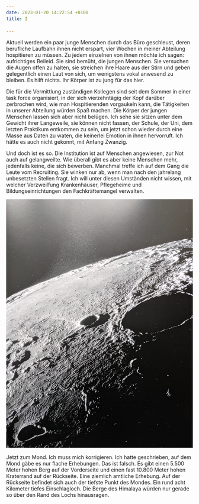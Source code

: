 ```yaml
---
date: 2023-01-20 14:22:54 +0100
title: I

---
```

Aktuell werden ein paar junge Menschen durch das Büro geschleust, deren berufliche Laufbahn ihnen nicht erspart, vier Wochen in meiner Abteilung hospitieren zu müssen. Zu jedem einzelnen von ihnen möchte ich sagen: aufrichtiges Beileid. Sie sind bemüht, die jungen Menschen. Sie versuchen die Augen offen zu halten, sie streichen ihre Haare aus der Stirn und geben gelegentlich einen Laut von sich, um wenigstens vokal anwesend zu bleiben. Es hilft nichts. Ihr Körper ist zu jung für das hier.

Die für die Vermittlung zuständigen Kollegen sind seit dem Sommer in einer task force organisiert, in der sich vierzehntägig der Kopf darüber zerbrochen wird, wie man Hospitierenden vorgaukeln kann, die Tätigkeiten in unserer Abteilung würden Spaß machen. Die Körper der jungen Menschen lassen sich aber nicht belügen. Ich sehe sie sitzen unter dem Gewicht ihrer Langeweile, sie können nicht fassen, der Schule, der Uni, dem letzten Praktikum entkommen zu sein, um jetzt schon wieder durch eine Masse aus Daten zu waten, die keinerlei Emotion in ihnen hervorruft. Ich hätte es auch nicht gekonnt, mit Anfang Zwanzig.

Und doch ist es so. Die Institution ist auf Menschen angewiesen, zur Not auch auf gelangweilte. Wie überall gibt es aber keine Menschen mehr, jedenfalls keine, die sich bewerben. Manchmal treffe ich auf dem Gang die Leute vom Recruiting. Sie winken nur ab, wenn man nach den jahrelang unbesetzten Stellen fragt. Ich will unter diesen Umständen nicht wissen, mit welcher Verzweilfung Krankenhäuser, Pflegeheime und Bildungseinrichtungen den Fachkräftemangel verwalten.

![](/uploads/krater-theophilus-im-mare-nectaris.jpg)

Jetzt zum Mond. Ich muss mich korrigieren. Ich hatte geschrieben, auf dem Mond gäbe es nur flache Erhebungen. Das ist falsch. Es gibt einen 5.500 Meter hohen Berg auf der Vorderseite und einen fast 10.800 Meter hohen Kraterrand auf der Rückseite. Eine ziemlich amtliche Erhebung. Auf der Rückseite befindet sich auch der tiefste Punkt des Mondes. Ein rund acht Kilometer tiefes Einschlagloch. Die Berge des Himalaya würden nur gerade so über den Rand des Lochs hinausragen.
